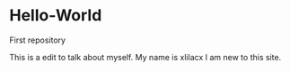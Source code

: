 # Hello-World
First repository

This is a edit to talk about myself. 
My name is xlilacx
I am new to this site. 
